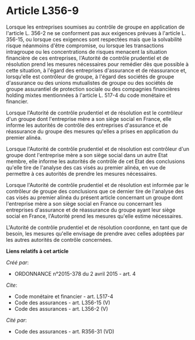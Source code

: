# Article L356-9

Lorsque les entreprises soumises au contrôle de groupe en application de l'article L. 356-2 ne se conforment pas aux
exigences prévues à l'article L. 356-15, ou lorsque ces exigences sont respectées mais que la solvabilité risque néanmoins
d'être compromise, ou lorsque les transactions intragroupe ou les concentrations de risques menacent la situation financière
de ces entreprises, l'Autorité de contrôle prudentiel et de résolution prend les mesures nécessaires pour remédier dès que
possible à cette situation, à l'égard des entreprises d'assurance et de réassurance et, lorsqu'elle est contrôleur de groupe,
à l'égard des sociétés de groupe d'assurance ou des unions mutualistes de groupe ou des sociétés de groupe assurantiel de
protection sociale ou des compagnies financières holding mixtes mentionnées à l'article L. 517-4 du code monétaire et
financier. 

Lorsque l'Autorité de contrôle prudentiel et de résolution est le contrôleur d'un groupe dont l'entreprise mère a son siège
social en France, elle informe les autorités de contrôle des entreprises d'assurance et de réassurance du groupe des mesures
qu'elles a prises en application du premier alinéa. 

Lorsque l'Autorité de contrôle prudentiel et de résolution est contrôleur d'un groupe dont l'entreprise mère a son siège
social dans un autre Etat membre, elle informe les autorités de contrôle de cet Etat des conclusions qu'elle tire de
l'analyse des cas visés au premier alinéa, en vue de permettre à ces autorités de prendre les mesures nécessaires. 

Lorsque l'Autorité de contrôle prudentiel et de résolution est informée par le contrôleur de groupe des conclusions que ce
dernier tire de l'analyse des cas visés au premier alinéa du présent article concernant un groupe dont l'entreprise mère a
son siège social en France ou concernant les entreprises d'assurance et de réassurance du groupe ayant leur siège social en
France, l'Autorité prend les mesures qu'elle estime nécessaires. 

L'Autorité de contrôle prudentiel et de résolution coordonne, en tant que de besoin, les mesures qu'elle envisage de prendre
avec celles adoptées par les autres autorités de contrôle concernées.

**Liens relatifs à cet article**

_Créé par_:

  - ORDONNANCE n°2015-378 du 2 avril 2015 - art. 4

_Cite_:

  - Code monétaire et financier - art. L517-4
  - Code des assurances - art. L356-15 (V)
  - Code des assurances - art. L356-2 (V)

_Cité par_:

  - Code des assurances - art. R356-31 (VD)
